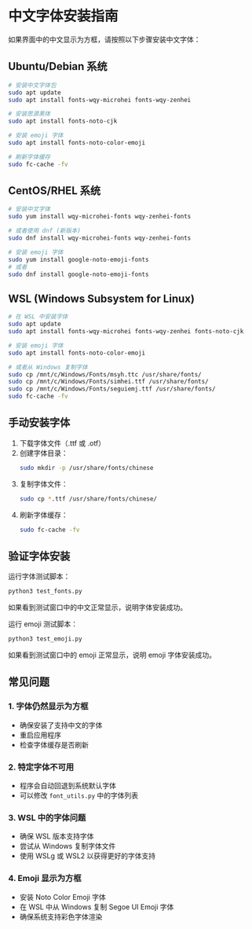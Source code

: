 # 中文字体安装指南

如果界面中的中文显示为方框，请按照以下步骤安装中文字体：

## Ubuntu/Debian 系统

```bash
# 安装中文字体包
sudo apt update
sudo apt install fonts-wqy-microhei fonts-wqy-zenhei

# 安装思源黑体
sudo apt install fonts-noto-cjk

# 安装 emoji 字体
sudo apt install fonts-noto-color-emoji

# 刷新字体缓存
sudo fc-cache -fv
```

## CentOS/RHEL 系统

```bash
# 安装中文字体
sudo yum install wqy-microhei-fonts wqy-zenhei-fonts

# 或者使用 dnf (新版本)
sudo dnf install wqy-microhei-fonts wqy-zenhei-fonts

# 安装 emoji 字体
sudo yum install google-noto-emoji-fonts
# 或者
sudo dnf install google-noto-emoji-fonts
```

## WSL (Windows Subsystem for Linux)

```bash
# 在 WSL 中安装字体
sudo apt update
sudo apt install fonts-wqy-microhei fonts-wqy-zenhei fonts-noto-cjk

# 安装 emoji 字体
sudo apt install fonts-noto-color-emoji

# 或者从 Windows 复制字体
sudo cp /mnt/c/Windows/Fonts/msyh.ttc /usr/share/fonts/
sudo cp /mnt/c/Windows/Fonts/simhei.ttf /usr/share/fonts/
sudo cp /mnt/c/Windows/Fonts/seguiemj.ttf /usr/share/fonts/
sudo fc-cache -fv
```

## 手动安装字体

1. 下载字体文件（.ttf 或 .otf）
2. 创建字体目录：
   ```bash
   sudo mkdir -p /usr/share/fonts/chinese
   ```
3. 复制字体文件：
   ```bash
   sudo cp *.ttf /usr/share/fonts/chinese/
   ```
4. 刷新字体缓存：
   ```bash
   sudo fc-cache -fv
   ```

## 验证字体安装

运行字体测试脚本：

```bash
python3 test_fonts.py
```

如果看到测试窗口中的中文正常显示，说明字体安装成功。

运行 emoji 测试脚本：

```bash
python3 test_emoji.py
```

如果看到测试窗口中的 emoji 正常显示，说明 emoji 字体安装成功。

## 常见问题

### 1. 字体仍然显示为方框
- 确保安装了支持中文的字体
- 重启应用程序
- 检查字体缓存是否刷新

### 2. 特定字体不可用
- 程序会自动回退到系统默认字体
- 可以修改 `font_utils.py` 中的字体列表

### 3. WSL 中的字体问题
- 确保 WSL 版本支持字体
- 尝试从 Windows 复制字体文件
- 使用 WSLg 或 WSL2 以获得更好的字体支持

### 4. Emoji 显示为方框
- 安装 Noto Color Emoji 字体
- 在 WSL 中从 Windows 复制 Segoe UI Emoji 字体
- 确保系统支持彩色字体渲染 